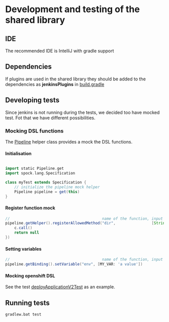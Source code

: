 # Development and testing of the shared library

## IDE

The recommended IDE is IntelliJ with gradle support

## Dependencies

If plugins are used in the shared library they should be added to the dependencies as **jenkinsPlugins**  in [build.gradle](./build.gradle)

## Developing tests

Since jenkins is not running during the tests, we decided too have mocked test. Fot that we have different possibilities.

### Mocking DSL functions 
The [Pipeline](./test/Pipeline.groovy) helper class provides a mock the DSL functions.

#### Initialisation 
```groovy

import static Pipeline.get
import spock.lang.Specification

class myTest extends Specification {
    // initialize the pipeline mock helper
    Pipeline pipeline = get(this)
}
```

#### Register function mock 
```groovy
//                                         name of the function, input parameters of the function, Closure to implement the mock function
pipeline.getHelper().registerAllowedMethod("dir",                [String.class, Closure.class],    { t, c ->
    c.call()
    return null
})
```

#### Setting variables
```groovy
//                                         name of the function, input parameters of the function, Closure to implement the mock function
pipeline.getBinding().setVariable("env", [MY_VAR: 'a value'])
```

#### Mocking openshift DSL
See the test [deployApplicationV2Test](./test/deployApplicationV2Test.groovy) as an example.

 

## Running tests

```bash
gradlew.bat test
``` 